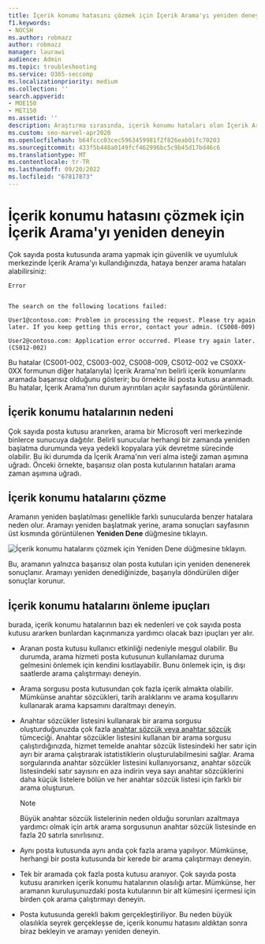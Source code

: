 ```yaml
---
title: İçerik konumu hatasını çözmek için İçerik Arama'yı yeniden deneyin
f1.keywords:
- NOCSH
ms.author: robmazz
author: robmazz
manager: laurawi
audience: Admin
ms.topic: troubleshooting
ms.service: O365-seccomp
ms.localizationpriority: medium
ms.collection: ''
search.appverid:
- MOE150
- MET150
ms.assetid: ''
description: Araştırma sırasında, içerik konumu hataları olan İçerik Aramalarını çözmek için Yeniden Dene düğmesini kullanabilirsiniz.
ms.custom: seo-marvel-apr2020
ms.openlocfilehash: b64fccc03cec5963459981f2f826eab01fc70203
ms.sourcegitcommit: 433f5b448a0149fcf462996bc5c9b45d17bd46c6
ms.translationtype: MT
ms.contentlocale: tr-TR
ms.lasthandoff: 09/20/2022
ms.locfileid: "67817873"
---
```

# <a name="retry-a-content-search-to-resolve-a-content-location-error"></a>İçerik konumu hatasını çözmek için İçerik Arama'yı yeniden deneyin

Çok sayıda posta kutusunda arama yapmak için güvenlik ve uyumluluk merkezinde İçerik Arama'yı kullandığınızda, hataya benzer arama hataları alabilirsiniz:

```text
Error


The search on the following locations failed:

User1@contoso.com: Problem in processing the request. Please try again later. If you keep getting this error, contact your admin. (CS008-009)

User2@contoso.com: Application error occurred. Please try again later. (CS012-002)
```

Bu hatalar (CS001-002, CS003-002, CS008-009, CS012-002 ve CS0XX-0XX formunun diğer hatalarıyla) İçerik Arama'nın belirli içerik konumlarını aramada başarısız olduğunu gösterir; bu örnekte iki posta kutusu aranmadı. Bu hatalar, İçerik Arama'nın durum ayrıntıları açılır sayfasında görüntülenir.

## <a name="cause-of-content-location-errors"></a>İçerik konumu hatalarının nedeni

Çok sayıda posta kutusu aranırken, arama bir Microsoft veri merkezinde binlerce sunucuya dağıtılır. Belirli sunucular herhangi bir zamanda yeniden başlatma durumunda veya yedekli kopyalara yük devretme sürecinde olabilir. Bu iki durumda da İçerik Arama'nın veri alma isteği zaman aşımına uğradı. Önceki örnekte, başarısız olan posta kutularının hataları arama zaman aşımına uğradı.

## <a name="resolving-content-location-errors"></a>İçerik konumu hatalarını çözme

Aramanın yeniden başlatılması genellikle farklı sunucularda benzer hatalara neden olur. Aramayı yeniden başlatmak yerine, arama sonuçları sayfasının üst kısmında görüntülenen **Yeniden Dene** düğmesine tıklayın.

![İçerik konumu hatalarını çözmek için Yeniden Dene düğmesine tıklayın.](../media/retrycontentsearch3.png)

Bu, aramanın yalnızca başarısız olan posta kutuları için yeniden denenerek sonuçlanır. Aramayı yeniden denediğinizde, başarıyla döndürülen diğer sonuçlar korunur.

## <a name="tips-to-avoid-content-location-errors"></a>İçerik konumu hatalarını önleme ipuçları

burada, içerik konumu hatalarının bazı ek nedenleri ve çok sayıda posta kutusu ararken bunlardan kaçınmanıza yardımcı olacak bazı ipuçları yer alır.

- Aranan posta kutusu kullanıcı etkinliği nedeniyle meşgul olabilir. Bu durumda, arama hizmeti posta kutusunun kullanılamaz duruma gelmesini önlemek için kendini kısıtlayabilir. Bunu önlemek için, iş dışı saatlerde arama çalıştırmayı deneyin.

- Arama sorgusu posta kutusundan çok fazla içerik almakta olabilir. Mümkünse anahtar sözcükleri, tarih aralıklarını ve arama koşullarını kullanarak arama kapsamını daraltmayı deneyin.

- Anahtar sözcükler listesini kullanarak bir arama sorgusu oluşturduğunuzda çok fazla [anahtar sözcük veya anahtar sözcük](view-keyword-statistics-for-content-search.md#get-keyword-statistics-for-searches) tümceciği. Anahtar sözcükler listesini kullanan bir arama sorgusu çalıştırdığınızda, hizmet temelde anahtar sözcük listesindeki her satır için ayrı bir arama çalıştırarak istatistiklerin oluşturulabilmesini sağlar. Arama sorgularında anahtar sözcükler listesini kullanıyorsanız, anahtar sözcük listesindeki satır sayısını en aza indirin veya sayı anahtar sözcüklerini daha küçük listelere bölün ve her anahtar sözcük listesi için farklı bir arama oluşturun.

  > [!NOTE]
  > Büyük anahtar sözcük listelerinin neden olduğu sorunları azaltmaya yardımcı olmak için artık arama sorgusunun anahtar sözcük listesinde en fazla 20 satırla sınırlısınız.

- Aynı posta kutusunda aynı anda çok fazla arama yapılıyor. Mümkünse, herhangi bir posta kutusunda bir kerede bir arama çalıştırmayı deneyin.

- Tek bir aramada çok fazla posta kutusu aranıyor. Çok sayıda posta kutusu aranırken içerik konumu hatalarının olasılığı artar. Mümkünse, her aramanın kuruluşunuzdaki posta kutularının bir alt kümesini içermesi için birden çok arama çalıştırmayı deneyin.

- Posta kutusunda gerekli bakım gerçekleştiriliyor. Bu neden büyük olasılıkla seyrek gerçekleşse de, içerik konumu hatasını aldıktan sonra biraz bekleyin ve aramayı yeniden deneyin.
